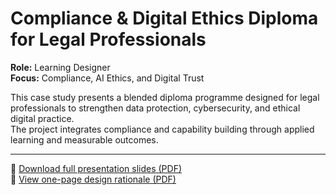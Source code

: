 # Compliance & Digital Ethics Diploma for Legal Professionals

**Role:** Learning Designer  
**Focus:** Compliance, AI Ethics, and Digital Trust  

This case study presents a blended diploma programme designed for legal professionals to strengthen data protection, cybersecurity, and ethical digital practice.  
The project integrates compliance and capability building through applied learning and measurable outcomes.

---

📄 [Download full presentation slides (PDF)](../../FeliciaDiPalo_ComplianceAndDigitalEthicsDiploma.pdf)  
📄 [View one-page design rationale (PDF)](./ComplianceDiploma_DesignRationale.pdf)
